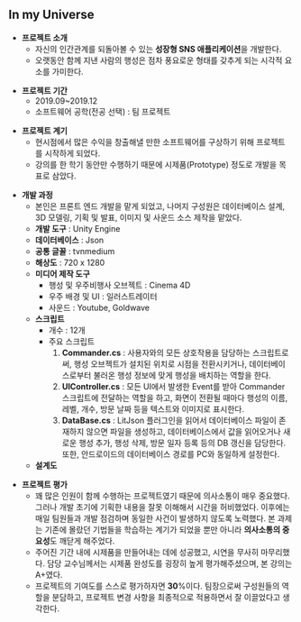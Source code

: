 ## In my Universe

+ **프로젝트 소개**
  + 자신의 인간관계를 되돌아볼 수 있는 **성장형 SNS 애플리케이션**을 개발한다.
  + 오랫동안 함께 지낸 사람의 행성은 점차 풍요로운 형태를 갖추게 되는 시각적 요소를 가미한다.
  
- **프로젝트 기간**
  - 2019.09~2019.12
  - 소프트웨어 공학(전공 선택) : 팀 프로젝트
  
+ **프로젝트 계기**
  + 현시점에서 많은 수익을 창출해낼 만한 소프트웨어를 구상하기 위해 프로젝트를 시작하게 되었다.
  + 강의를 한 학기 동안만 수행하기 때문에 시제품(Prototype) 정도로 개발을 목표로 삼았다.
  
- **개발 과정**
  - 본인은 프론트 엔드 개발을 맡게 되었고, 나머지 구성원은 데이터베이스 설계, 3D 모델링, 기획 및 발표, 이미지 및 사운드 소스 제작을 맡았다.
  - **개발 도구** : Unity Engine
  - **데이터베이스** : Json
  - **공통 글꼴** : tvnmedium
  - **해상도** : 720 x 1280
  - **미디어 제작 도구**
    - 행성 및 우주비행사 오브젝트 : Cinema 4D
    - 우주 배경 및 UI : 일러스트레이터
    - 사운드 : Youtube, Goldwave
  - **스크립트**
    - 개수 : 12개
    - 주요 스크립트
      1. **Commander.cs** : 사용자와의 모든 상호작용을 담당하는 스크립트로써, 행성 오브젝트가 설치된 위치로 시점을 전환시키거나, 데이터베이스로부터 불러온 행성 정보에 맞게 행성을 배치하는 역할을 한다.
      2. **UIController.cs** : 모든 UI에서 발생한 Event를 받아 Commander 스크립트에 전달하는 역할을 하고, 화면이 전환될 때마다 행성의 이름, 레벨, 개수, 방문 날짜 등을 텍스트와 이미지로 표시한다.
      3. **DataBase.cs** : LitJson 플러그인을 읽어서 데이터베이스 파일이 존재하지 않으면 파일을 생성하고, 데이터베이스에서 값을 읽어오거나 새로운 행성 추가, 행성 삭제, 방문 일자 등록 등의 DB 갱신을 담당한다. 또한, 안드로이드의 데이터베이스 경로를 PC와 동일하게 설정한다.
  - **설계도**
    
+ **프로젝트 평가**
  + 꽤 많은 인원이 함께 수행하는 프로젝트였기 때문에 의사소통이 매우 중요했다. 그러나 개발 초기에 기획한 내용을 잘못 이해해서 시간을 허비했었다. 이후에는 매일 팀원들과 개발 점검하며 동일한 사건이 발생하지 않도록 노력했다. 본 과제는 기존에 몰랐던 기법들을 학습하는 계기가 되었을 뿐만 아니라 **의사소통의 중요성**도 깨닫게 해주었다.
  + 주어진 기간 내에 시제품을 만들어내는 데에 성공했고, 시연을 무사히 마무리했다. 담당 교수님께서는 시제품 완성도를 굉장히 높게 평가해주셨으며, 본 강의는 A+였다.
  + 프로젝트의 기여도를 스스로 평가하자면 **30**%이다. 팀장으로써 구성원들의 역할을 분담하고, 프로젝트 변경 사항을 최종적으로 적용하면서 잘 이끌었다고 생각한다.
